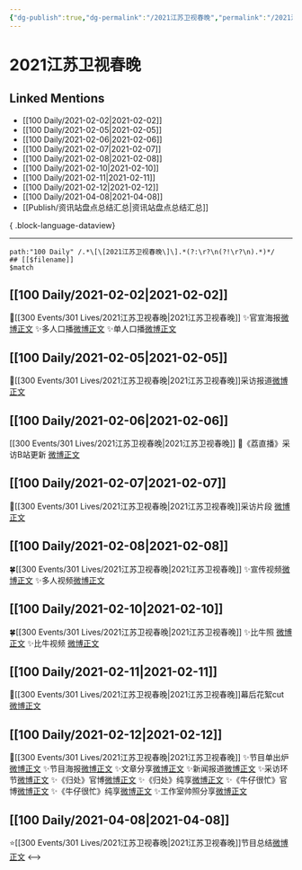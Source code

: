 ```yaml
---
{"dg-publish":true,"dg-permalink":"/2021江苏卫视春晚","permalink":"/2021江苏卫视春晚/","created":"2023-04-08T22:02:16.000+08:00","updated":"2023-08-24T18:34:00.603+08:00"}
---
```


# 2021江苏卫视春晚

## Linked Mentions
- [[100 Daily/2021-02-02\|2021-02-02]]
- [[100 Daily/2021-02-05\|2021-02-05]]
- [[100 Daily/2021-02-06\|2021-02-06]]
- [[100 Daily/2021-02-07\|2021-02-07]]
- [[100 Daily/2021-02-08\|2021-02-08]]
- [[100 Daily/2021-02-10\|2021-02-10]]
- [[100 Daily/2021-02-11\|2021-02-11]]
- [[100 Daily/2021-02-12\|2021-02-12]]
- [[100 Daily/2021-04-08\|2021-04-08]]
- [[Publish/资讯站盘点总结汇总\|资讯站盘点总结汇总]]

{ .block-language-dataview}

---

```expander
path:"100 Daily" /.*\[\[2021江苏卫视春晚\]\].*(?:\r?\n(?!\r?\n).*)*/
## [[$filename]]
$match
```
## [[100 Daily/2021-02-02\|2021-02-02]]
💫[[300 Events/301 Lives/2021江苏卫视春晚\|2021江苏卫视春晚]]
✨官宣海报[微博正文](https://m.weibo.cn/6466290670/4600080328037562)
✨多人口播[微博正文](https://m.weibo.cn/6466290670/4600088376643657)
✨单人口播[微博正文](https://m.weibo.cn/6466290670/4600090352167432)
## [[100 Daily/2021-02-05\|2021-02-05]]
🌟[[300 Events/301 Lives/2021江苏卫视春晚\|2021江苏卫视春晚]]采访报道[微博正文](https://m.weibo.cn/6466290670/4601321056904236)
## [[100 Daily/2021-02-06\|2021-02-06]]
[[300 Events/301 Lives/2021江苏卫视春晚\|2021江苏卫视春晚]]
🌟《荔直播》采访B站更新 [微博正文](https://m.weibo.cn/6466290670/4601541475970372)
## [[100 Daily/2021-02-07\|2021-02-07]]
🌟[[300 Events/301 Lives/2021江苏卫视春晚\|2021江苏卫视春晚]]采访片段 [微博正文](https://m.weibo.cn/6466290670/4601918863451735)
## [[100 Daily/2021-02-08\|2021-02-08]]
🍀[[300 Events/301 Lives/2021江苏卫视春晚\|2021江苏卫视春晚]]
✨宣传视频[微博正文](https://m.weibo.cn/6466290670/4602257507359814)
✨多人视频[微博正文](https://m.weibo.cn/6466290670/4602282141026080)
## [[100 Daily/2021-02-10\|2021-02-10]]
🍀[[300 Events/301 Lives/2021江苏卫视春晚\|2021江苏卫视春晚]]
✨比牛照 [微博正文](https://weibo.com/6466290670/K1fUXc8H1)
✨比牛视频 [微博正文](https://weibo.com/6466290670/K1fVrFoRA)
## [[100 Daily/2021-02-11\|2021-02-11]]
🌟[[300 Events/301 Lives/2021江苏卫视春晚\|2021江苏卫视春晚]]幕后花絮cut [微博正文](https://m.weibo.cn/6466290670/4603529576337528)

## [[100 Daily/2021-02-12\|2021-02-12]]
🌟[[300 Events/301 Lives/2021江苏卫视春晚\|2021江苏卫视春晚]]
✨节目单出炉[微博正文](https://m.weibo.cn/6466290670/4603705435099783)
✨节目海报[微博正文](https://m.weibo.cn/6466290670/4603708510308314)
✨文章分享[微博正文](https://m.weibo.cn/6466290670/4603755545495888)
✨新闻报道[微博正文](https://m.weibo.cn/6466290670/4603859433686692)
✨采访环节[微博正文](https://m.weibo.cn/6466290670/4603890136525376)
✨《归处》官博[微博正文](https://m.weibo.cn/6466290670/4603890873933625)
✨《归处》纯享[微博正文](https://m.weibo.cn/6466290670/4603898859362755)
✨《牛仔很忙》官博[微博正文](https://m.weibo.cn/6466290670/4603891549744160)
✨《牛仔很忙》纯享[微博正文](https://m.weibo.cn/6466290670/4603897891528361)
✨工作室帅照分享[微博正文](https://m.weibo.cn/6466290670/4603894875299930)
## [[100 Daily/2021-04-08\|2021-04-08]]
⭐[[300 Events/301 Lives/2021江苏卫视春晚\|2021江苏卫视春晚]]节目总结[微博正文](https://m.weibo.cn/6466290670/4623801604113621)
<-->
